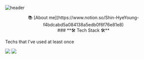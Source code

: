 ![header](https://capsule-render.vercel.app/api?type=Soft&color=gradient&hexcode&height=300&section=header&text=HyeYoung%20Shin&fontSize=90&animation=fadeIn)
<center>📚 [About me](https://www.notion.so/Shin-HyeYoung-f4bdcabd5a084138a5edb0f6f76e81e8)</center>
<center>### **🛠 Tech Stack 🛠**</center>

Techs that I've used at least once

<img src="https://img.shields.io/badge/Java-FFA500?style=flat-square&logo=Java&logoColor=white"/></a>
<img src="https://img.shields.io/badge/Spring%20Boot-6DB33F?style=flat-square&logo=Spring&logoColor=white"/></a>

<!--
**hye0e/hye0e** is a ✨ _special_ ✨ repository because its `README.md` (this file) appears on your GitHub profile.

Here are some ideas to get you started:

- 🌱 I’m currently learning Python
- 📚 About me : https://www.notion.so/Shin-HyeYoung-f4bdcabd5a084138a5edb0f6f76e81e8
- 📫 How to reach me: hyshin_@naver.com
-->
